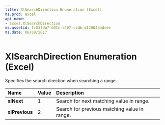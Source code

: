 ```yaml
---
title: XlSearchDirection Enumeration (Excel)
ms.prod: excel
api_name:
- Excel.XlSearchDirection
ms.assetid: fc53fda7-d01c-c407-ccdb-d12004a4dcee
ms.date: 06/08/2017
---
```



# XlSearchDirection Enumeration (Excel)

Specifies the search direction when searching a range.



|**Name**|**Value**|**Description**|
|:-----|:-----|:-----|
| **xlNext**|1|Search for next matching value in range.|
| **xlPrevious**|2|Search for previous matching value in range.|

